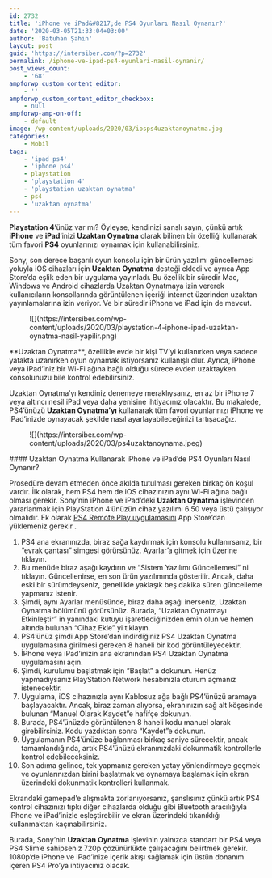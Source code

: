 ```yaml
---
id: 2732
title: 'iPhone ve iPad&#8217;de PS4 Oyunları Nasıl Oynanır?'
date: '2020-03-05T21:33:04+03:00'
author: 'Batuhan Şahin'
layout: post
guid: 'https://intersiber.com/?p=2732'
permalink: /iphone-ve-ipad-ps4-oyunlari-nasil-oynanir/
post_views_count:
    - '68'
ampforwp_custom_content_editor:
    - ''
ampforwp_custom_content_editor_checkbox:
    - null
ampforwp-amp-on-off:
    - default
image: /wp-content/uploads/2020/03/iosps4uzaktanoynatma.jpg
categories:
    - Mobil
tags:
    - 'ipad ps4'
    - 'iphone ps4'
    - playstation
    - 'playstation 4'
    - 'playstation uzaktan oynatma'
    - ps4
    - 'uzaktan oynatma'
---
```


**Playstation 4**‘ünüz var mı? Öyleyse, kendinizi şanslı sayın, çünkü artık **iPhone** ve **iPad**‘inizi **Uzaktan Oynatma** olarak bilinen bir özelliği kullanarak tüm favori **PS4** oyunlarınızı oynamak için kullanabilirsiniz.

Sony, son derece başarılı oyun konsolu için bir ürün yazılımı güncellemesi yoluyla iOS cihazları için **Uzaktan Oynatma** desteği ekledi ve ayrıca App Store’da eşlik eden bir uygulama yayınladı. Bu özellik bir süredir Mac, Windows ve Android cihazlarda Uzaktan Oynatmaya izin vererek kullanıcıların konsollarında görüntülenen içeriği internet üzerinden uzaktan yayınlamalarına izin veriyor. Ve bir süredir iPhone ve iPad için de mevcut.

<figure class="wp-block-image size-large">![](https://intersiber.com/wp-content/uploads/2020/03/playstation-4-iphone-ipad-uzaktan-oynatma-nasil-yapilir.png)</figure>**Uzaktan Oynatma**, özellikle evde bir kişi TV’yi kullanırken veya sadece yatakta uzanırken oyun oynamak istiyorsanız kullanışlı olur. Ayrıca, iPhone veya iPad’iniz bir Wi-Fi ağına bağlı olduğu sürece evden uzaktayken konsolunuzu bile kontrol edebilirsiniz.

Uzaktan Oynatma’yı kendiniz denemeye meraklıysanız, en az bir iPhone 7 veya altıncı nesil iPad veya daha yenisine ihtiyacınız olacaktır. Bu makalede, PS4’ünüzü **Uzaktan Oynatma’yı** kullanarak tüm favori oyunlarınızı iPhone ve iPad’inizde oynayacak şekilde nasıl ayarlayabileceğinizi tartışacağız.

<figure class="wp-block-image size-large">![](https://intersiber.com/wp-content/uploads/2020/03/ps4uzaktanoynama.jpeg)</figure>#### Uzaktan Oynatma Kullanarak iPhone ve iPad’de PS4 Oyunları Nasıl Oynanır?

Prosedüre devam etmeden önce akılda tutulması gereken birkaç ön koşul vardır. İlk olarak, hem PS4 hem de iOS cihazınızın aynı Wi-Fi ağına bağlı olması gerekir. Sony’nin iPhone ve iPad’deki **Uzaktan Oynatma** işlevinden yararlanmak için PlayStation 4’ünüzün cihaz yazılımı 6.50 veya üstü çalışıyor olmalıdır. Ek olarak [PS4 Remote Play uygulamasını](https://apps.apple.com/tr/app/ps4-remote-play/id1436192460?l=tr) App Store’dan yüklemeniz gerekir .

1. PS4 ana ekranınızda, biraz sağa kaydırmak için konsolu kullanırsanız, bir “evrak çantası” simgesi görürsünüz. Ayarlar’a gitmek için üzerine tıklayın.
2. Bu menüde biraz aşağı kaydırın ve “Sistem Yazılımı Güncellemesi” ni tıklayın. Güncellenirse, en son ürün yazılımında gösterilir. Ancak, daha eski bir sürümdeyseniz, genellikle yaklaşık beş dakika süren güncelleme yapmanız istenir.
3. Şimdi, aynı Ayarlar menüsünde, biraz daha aşağı inerseniz, Uzaktan Oynatma bölümünü görürsünüz. Burada, “Uzaktan Oynatmayı Etkinleştir” in yanındaki kutuyu işaretlediğinizden emin olun ve hemen altında bulunan “Cihaz Ekle” yi tıklayın.
4. PS4’ünüz şimdi App Store’dan indirdiğiniz PS4 Uzaktan Oynatma uygulamasına girilmesi gereken 8 haneli bir kod görüntüleyecektir.
5. İPhone veya iPad’inizin ana ekranından PS4 Uzaktan Oynatma uygulamasını açın.
6. Şimdi, kurulumu başlatmak için “Başlat” a dokunun. Henüz yapmadıysanız PlayStation Network hesabınızla oturum açmanız istenecektir.
7. Uygulama, iOS cihazınızla aynı Kablosuz ağa bağlı PS4’ünüzü aramaya başlayacaktır. Ancak, biraz zaman alıyorsa, ekranınızın sağ alt köşesinde bulunan “Manuel Olarak Kaydet”e hafifçe dokunun.
8. Burada, PS4’ünüzde görüntülenen 8 haneli kodu manuel olarak girebilirsiniz. Kodu yazdıktan sonra “Kaydet”e dokunun.
9. Uygulamanın PS4’ünüze bağlanması birkaç saniye sürecektir, ancak tamamlandığında, artık PS4’ünüzü ekranınızdaki dokunmatik kontrollerle kontrol edebileceksiniz.
10. Son adıma gelince, tek yapmanız gereken yatay yönlendirmeye geçmek ve oyunlarınızdan birini başlatmak ve oynamaya başlamak için ekran üzerindeki dokunmatik kontrolleri kullanmak.

Ekrandaki gamepad’e alışmakta zorlanıyorsanız, şanslısınız çünkü artık PS4 kontrol cihazınızı tıpkı diğer cihazlarda olduğu gibi Bluetooth aracılığıyla iPhone ve iPad’inizle eşleştirebilir ve ekran üzerindeki tıkanıklığı kullanmaktan kaçınabilirsiniz.

Burada, Sony’nin **Uzaktan Oynatma** işlevinin yalnızca standart bir PS4 veya PS4 Slim’e sahipseniz 720p çözünürlükte çalışacağını belirtmek gerekir. 1080p’de iPhone ve iPad’inize içerik akışı sağlamak için üstün donanım içeren PS4 Pro’ya ihtiyacınız olacak.